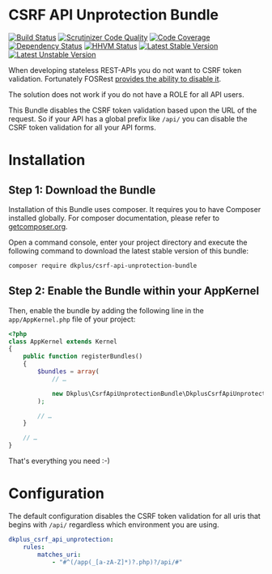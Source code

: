 # CSRF API Unprotection Bundle

[![Build Status](https://travis-ci.org/Dkplus/CsrfApiUnprotectionBundle.svg?branch=master)](https://travis-ci.org/Dkplus/CsrfApiUnprotectionBundle)
[![Scrutinizer Code Quality](https://scrutinizer-ci.com/g/Dkplus/CsrfApiUnprotectionBundle/badges/quality-score.png?b=master)](https://scrutinizer-ci.com/g/Dkplus/CsrfApiUnprotectionBundle/?branch=master)
[![Code Coverage](https://scrutinizer-ci.com/g/Dkplus/CsrfApiUnprotectionBundle/badges/coverage.png?b=master)](https://scrutinizer-ci.com/g/Dkplus/CsrfApiUnprotectionBundle/?branch=master)
[![Dependency Status](https://www.versioneye.com/user/projects/558fcaa2316338001e000274/badge.svg?style=flat)](https://www.versioneye.com/user/projects/558fcaa2316338001e000274)
[![HHVM Status](http://hhvm.h4cc.de/badge/dkplus/csrf-api-unprotection-bundle.png)](http://hhvm.h4cc.de/package/dkplus/csrf-api-unprotection-bundle)
[![Latest Stable Version](https://poser.pugx.org/dkplus/csrf-api-unprotection-bundle/v/stable.png)](https://packagist.org/packages/dkplus/csrf-api-unprotection-bundle)
[![Latest Unstable Version](https://poser.pugx.org/dkplus/csrf-api-unprotection-bundle/v/unstable.png)](https://packagist.org/packages/dkplus/csrf-api-unprotection-bundle)

When developing stateless REST-APIs you do not want to CSRF token validation.
Fortunately FOSRest [provides the ability to disable it](http://symfony.com/doc/current/bundles/FOSRestBundle/2-the-view-layer.html#csrf-validation).

The solution does not work if you do not have a ROLE for all API users.

This Bundle disables the CSRF token validation based upon the URL of the request.
So if your API has a global prefix like `/api/` you can disable the CSRF token validation for all your API forms. 

# Installation

## Step 1: Download the Bundle

Installation of this Bundle uses composer. It requires you to have Composer installed globally.
For composer documentation, please refer to [getcomposer.org](http://getcomposer.org/).

Open a command console, enter your project directory and execute the following command to download the latest stable version of this bundle:

```bash
composer require dkplus/csrf-api-unprotection-bundle
```

## Step 2: Enable the Bundle within your AppKernel

Then, enable the bundle by adding the following line in the `app/AppKernel.php` file of your project:

```php
<?php
class AppKernel extends Kernel
{
    public function registerBundles()
    {
        $bundles = array(
            // …

            new Dkplus\CsrfApiUnprotectionBundle\DkplusCsrfApiUnprotectionBundle,
        );

        // …
    }

    // …
}
```

That's everything you need :-)

# Configuration

The default configuration disables the CSRF token validation for all uris
that begins with `/api/` regardless which environment you are using.

```yml
dkplus_csrf_api_unprotection:
    rules:
        matches_uri:
            - "#^(/app(_[a-zA-Z]*)?.php)?/api/#"
```
